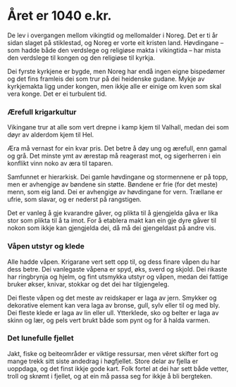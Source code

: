 # Året er 1040 e.kr.

De lev i overgangen mellom vikingtid og mellomalder i Noreg. Det er ti år sidan slaget på stiklestad, og Noreg er vorte eit kristen land. Høvdingane – som hadde både den verdslege og religiøse makta i vikingtida – har mista den verdslege til kongen og den religiøse til kyrkja.

Dei fyrste kyrkjene er bygde, men Noreg har endå ingen eigne bispedømer og det fins framleis dei som trur på dei heidenske gudane. Mykje av kyrkjemakta ligg under kongen, men ikkje alle er einige om kven som skal vera konge. Det er ei turbulent tid.


### Ærefull krigarkultur

Vikingane trur at alle som vert drepne i kamp kjem til Valhall, medan dei som døyr av alderdom kjem til Hel. 

Æra må vernast for ein kvar pris. Det betre å døy ung og ærefull, enn gamal og grå. Det minste ymt av ærestap må reagerast mot, og sigerherren i ein konflikt vinn noko av æra til taparen.

Samfunnet er hierarkisk. Dei gamle høvdingane og stormennene er på topp, men er avhengige av bøndene sin støtte. Bøndene er frie (for det meste) menn, som eig land. Dei er avhengige av høvdingane for vern. Trællane er ufrie, som slavar, og er nederst på rangstigen.

Det er vanleg å gje kvarandre gåver, og plikta til å gjengjelda gåva er lika stor som plikta til å ta imot. For å etablera makt kan ein gje dyre gåver til nokon som ikkje kan gjengjelda dei, då må dei gjengeldast på andre vis.

### Våpen utstyr og klede  

Alle hadde våpen. Krigarane vert sett opp til, og dess finare våpen du har dess betre. Dei vanlegaste våpena er spyd, øks, sverd og skjold. Dei rikaste har ringbrynja og hjelm, og fint utsmykka utstyr og våpen, medan dei fattige bruker økser, knivar, stokkar og det dei har tilgjengeleg.

Dei fleste våpen og det meste av reidskaper er laga av jern. Smykker og dekorative element kan vera laga av bronse, gull, sylv eller til og med bly. Dei fleste klede er laga av lin eller ull. Ytterklede, sko og belter er laga av skinn og lær, og pels vert brukt både som pynt og for å halda varmen. 

### Det lunefulle fjellet

Jakt, fiske og beiteområder er viktige ressursar, men vêret skifter fort og mange trekk sitt siste andedrag i høgfjellet. Store delar av fjella er uoppdaga, og det finst ikkje gode kart. Folk fortel at dei har sett både vetter, troll og skrømt i fjellet, og at ein må passa seg for ikkje å bli bergteken.




